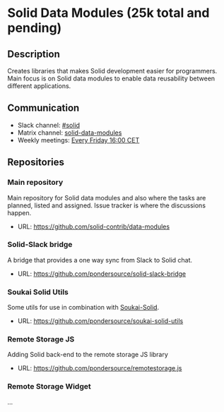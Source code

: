 # Solid Data Modules (25k total and pending)
## Description
Creates libraries that makes Solid development easier for programmers. Main focus is on Solid data modules to enable data reusability between different applications.
## Communication
- Slack channel: [#solid](https://pondersource.slack.com/archives/C05F8MP3VDH)
- Matrix channel: [solid-data-modules](https://matrix.to/#/#solid-data-modules:gitter.im)
- Weekly meetings: [Every Friday 16:00 CET](https://meet.jit.si/solid-data-modules)
## Repositories
### Main repository
Main repository for Solid data modules and also where the tasks are planned, listed and assigned. Issue tracker is where the discussions happen.
- URL: https://github.com/solid-contrib/data-modules
### Solid-Slack bridge
A bridge that provides a one way sync from Slack to Solid chat.
- URL: https://github.com/pondersource/solid-slack-bridge
### Soukai Solid Utils
Some utils for use in combination with [Soukai-Solid](https://github.com/NoelDeMartin/soukai-solid).
- URL: https://github.com/pondersource/soukai-solid-utils
### Remote Storage JS
Adding Solid back-end to the remote storage JS library
- URL: https://github.com/pondersource/remotestorage.js
### Remote Storage Widget
...

